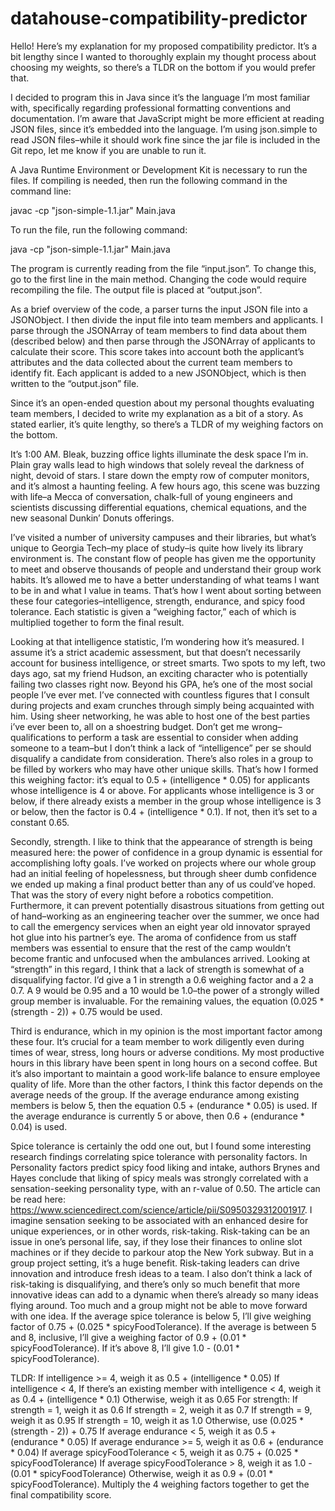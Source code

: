 # datahouse-compatibility-predictor
Hello! Here’s my explanation for my proposed compatibility predictor. It’s a bit lengthy since I wanted to thoroughly explain my thought process about choosing my weights, so there’s a TLDR on the bottom if you would prefer that.

I decided to program this in Java since it’s the language I’m most familiar with, specifically regarding professional formatting conventions and documentation. I’m aware that JavaScript might be more efficient at reading JSON files, since it’s embedded into the language. I’m using json.simple to read JSON files–while it should work fine since the jar file is included in the Git repo, let me know if you are unable to run it.

A Java Runtime Environment or Development Kit is necessary to run the files. If compiling is needed, then run the following command in the command line:

javac -cp "json-simple-1.1.jar" Main.java

To run the file, run the following command:

java -cp "json-simple-1.1.jar" Main.java

The program is currently reading from the file “input.json”. To change this, go to the first line in the main method. Changing the code would require recompiling the file. The output file is placed at “output.json”.

As a brief overview of the code, a parser turns the input JSON file into a JSONObject. I then divide the input file into team members and applicants. I parse through the JSONArray of team members to find data about them (described below) and then parse through the JSONArray of applicants to calculate their score. This score takes into account both the applicant’s attributes and the data collected about the current team members to identify fit. Each applicant is added to a new JSONObject, which is then written to the “output.json” file.

Since it’s an open-ended question about my personal thoughts evaluating team members, I decided to write my explanation as a bit of a story. As stated earlier, it’s quite lengthy, so there’s a TLDR of my weighing factors on the bottom.

It’s 1:00 AM. Bleak, buzzing office lights illuminate the desk space I’m in. Plain gray walls lead to high windows that solely reveal the darkness of night, devoid of stars. I stare down the empty row of computer monitors, and it’s almost a haunting feeling. A few hours ago, this scene was buzzing with life–a Mecca of conversation, chalk-full of young engineers and scientists discussing differential equations, chemical equations, and the new seasonal Dunkin’ Donuts offerings.

I’ve visited a number of university campuses and their libraries, but what’s unique to Georgia Tech–my place of study–is quite how lively its library environment is. The constant flow of people has given me the opportunity to meet and observe thousands of people and understand their group work habits. It’s allowed me to have a better understanding of what teams I want to be in and what I value in teams. That’s how I went about sorting between these four categories–intelligence, strength, endurance, and spicy food tolerance. Each statistic is given a “weighing factor,” each of which is multiplied together to form the final result.

Looking at that intelligence statistic, I’m wondering how it’s measured. I assume it’s a strict academic assessment, but that doesn’t necessarily account for business intelligence, or street smarts. Two spots to my left, two days ago, sat my friend Hudson, an exciting character who is potentially failing two classes right now. Beyond his GPA, he’s one of the most social people I’ve ever met. I’ve connected with countless figures that I consult during projects and exam crunches through simply being acquainted with him. Using sheer networking, he was able to host one of the best parties i’ve ever been to, all on a shoestring budget. Don’t get me wrong–qualifications to perform a task are essential to consider when adding someone to a team–but I don’t think a lack of “intelligence” per se should disqualify a candidate from consideration. There’s also roles in a group to be filled by workers who may have other unique skills. That’s how I formed this weighing factor: it’s equal to 0.5 + (intelligence * 0.05) for applicants whose intelligence is 4 or above. For applicants whose intelligence is 3 or below, if there already exists a member in the group whose intelligence is 3 or below, then the factor is 0.4 + (intelligence * 0.1). If not, then it’s set to a constant 0.65.

Secondly, strength. I like to think that the appearance of strength is being measured here: the power of confidence in a group dynamic is essential for accomplishing lofty goals. I’ve worked on projects where our whole group had an initial feeling of hopelessness, but through sheer dumb confidence we ended up making a final product better than any of us could’ve hoped. That was the story of every night before a robotics competition. Furthermore, it can prevent potentially disastrous situations from getting out of hand–working as an engineering teacher over the summer, we once had to call the emergency services when an eight year old innovator sprayed hot glue into his partner’s eye. The aroma of confidence from us staff members was essential to ensure that the rest of the camp wouldn’t become frantic and unfocused when the ambulances arrived. Looking at “strength” in this regard, I think that a lack of strength is somewhat of a disqualifying factor. I’d give a 1 in strength a 0.6 weighing factor and a 2 a 0.7. A 9 would be 0.95 and a 10 would be 1.0–the power of a strongly willed group member is invaluable. For the remaining values, the equation (0.025 * (strength - 2)) + 0.75 would be used.

Third is endurance, which in my opinion is the most important factor among these four. It’s crucial for a team member to work diligently even during times of wear, stress, long hours or adverse conditions. My most productive hours in this library have been spent in long hours on a second coffee. But it’s also important to maintain a good work-life balance to ensure employee quality of life. More than the other factors, I think this factor depends on the average needs of the group. If the average endurance among existing members is below 5, then the equation 0.5 + (endurance * 0.05) is used. If the average endurance is currently 5 or above, then 0.6 + (endurance * 0.04) is used.

Spice tolerance is certainly the odd one out, but I found some interesting research findings correlating spice tolerance with personality factors. In Personality factors predict spicy food liking and intake, authors Brynes and Hayes conclude that liking of spicy meals was strongly correlated with a sensation-seeking personality type, with an r-value of 0.50. The article can be read here: https://www.sciencedirect.com/science/article/pii/S0950329312001917. I imagine sensation seeking to be associated with an enhanced desire for unique experiences, or in other words, risk-taking. Risk-taking can be an issue in one’s personal life, say, if they lose their finances to online slot machines or if they decide to parkour atop the New York subway. But in a group project setting, it’s a huge benefit. Risk-taking leaders can drive innovation and introduce fresh ideas to a team. I also don’t think a lack of risk-taking is disqualifying, and there’s only so much benefit that more innovative ideas can add to a dynamic when there’s already so many ideas flying around. Too much and a group might not be able to move forward with one idea. If the average spice tolerance is below 5, I’ll give weighing factor of 0.75 + (0.025 * spicyFoodTolerance). If the average is between 5 and 8, inclusive, I’ll give a weighing factor of 0.9 + (0.01 * spicyFoodTolerance). If it’s above 8, I’ll give 1.0 - (0.01 * spicyFoodTolerance).

TLDR:
If intelligence >= 4, weigh it as 0.5 + (intelligence * 0.05)
If intelligence < 4,
If there’s an existing member with intelligence < 4, weigh it as 0.4 + (intelligence * 0.1)
Otherwise, weigh it as 0.65
For strength:
If strength = 1, weigh it as 0.6
If strength = 2, weigh it as 0.7
If strength = 9, weigh it as 0.95
If strength = 10, weigh it as 1.0
Otherwise, use (0.025 * (strength - 2)) + 0.75
If average endurance < 5, weigh it as 0.5 + (endurance * 0.05)
If average endurance >= 5, weigh it as  0.6 + (endurance * 0.04)
If average spicyFoodTolerance < 5, weigh it as 0.75 + (0.025 * spicyFoodTolerance)
If average spicyFoodTolerance > 8, weigh it as 1.0 - (0.01 * spicyFoodTolerance)
Otherwise, weigh it as 0.9 + (0.01 * spicyFoodTolerance).
Multiply the 4 weighing factors together to get the final compatibility score.
